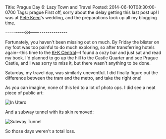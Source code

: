 Title: Prague Day 6: Lazy Town and Travel
Posted: 2014-06-10T08:30:00-0700
Tags:
    prague
First off, sorry about the delay getting this last post up! I was at [Pete Keen](https://www.petekeen.net/)'s wedding, and the preparations took up all my blogging time.

----------8<-----------------

Fortunately, you haven't been missing out on much. By Friday the blister on my foot was too painful to do much exploring, so after transferring hotels again--this time to the [K+K Central](http://www.kkhotels.com/en/hotels/prague/k-k-hotel-central/about-k-khotel-central/services-facilities/)--I found a cozy bar and just sat and read my book. I'd planned to go up the hill to the Castle Quarter and see Prague Castle, and I was sorry to miss it, but there wasn't anything to be done.

Saturday, my travel day, was similarly uneventful. I did finally figure out the difference between the tram and the metro, and take the right one!

As you can imagine, none of this led to a lot of photo ops. I did see a neat piece of public art:

![In Utero](https://cdn.andrewlorente.com/1f972a00493da40d8948a9822ce465c19d8ee65d_medium)

And a subway tunnel with its skin removed:

![Subway Tunnel](https://cdn.andrewlorente.com/0cc1f745945d7b8a775275ed448a6f1d1d31c3a8_medium)

So those days weren't a total loss.
